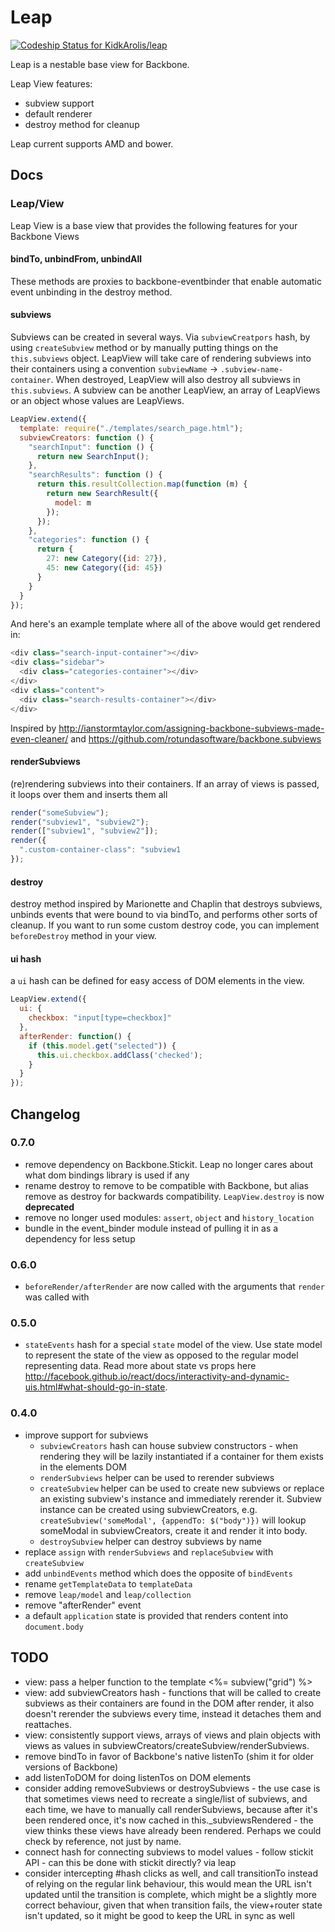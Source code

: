 # Leap

[ ![Codeship Status for KidkArolis/leap](https://codeship.io/projects/eaf60910-0147-0131-111c-7a4299a05af4/status?branch=master)](https://codeship.io/projects/7060)

Leap is a nestable base view for Backbone.

Leap View features:

  * subview support
  * default renderer
  * destroy method for cleanup

Leap current supports AMD and bower.

## Docs

### Leap/View

Leap View is a base view that provides the following features for your Backbone Views

#### bindTo, unbindFrom, unbindAll

These methods are proxies to backbone-eventbinder that enable automatic event unbinding in the destroy method.


#### subviews

Subviews can be created in several ways. Via `subviewCreatpors` hash, by using `createSubview` method or by manually putting things on the `this.subviews` object. LeapView will take care of rendering subviews into their containers using a convention `subviewName` -> `.subview-name-container`. When destroyed, LeapView will also destroy all subviews in `this.subviews`. A subview can be another LeapView, an array of LeapViews or an object whose values are LeapViews.


```js
LeapView.extend({
  template: require("./templates/search_page.html");
  subviewCreators: function () {
    "searchInput": function () {
      return new SearchInput();
    },
    "searchResults": function () {
      return this.resultCollection.map(function (m) {
        return new SearchResult({
          model: m
        });
      });
    },
    "categories": function () {
      return {
        27: new Category({id: 27}),
        45: new Category({id: 45})
      }
    }
  }
});
```

And here's an example template where all of the above would get rendered in:

```js
<div class="search-input-container"></div>
<div class="sidebar">
  <div class="categories-container"></div>
</div>
<div class="content">
  <div class="search-results-container"></div>
</div>
```

Inspired by http://ianstormtaylor.com/assigning-backbone-subviews-made-even-cleaner/ and https://github.com/rotundasoftware/backbone.subviews


#### renderSubviews

(re)rendering subviews into their containers. If an array of views is passed, it loops over them and inserts them all

```js
render("someSubview");
render("subview1", "subview2");
render(["subview1", "subview2"]);
render({
  ".custom-container-class": "subview1
});
```


#### destroy

destroy method inspired by Marionette and Chaplin that destroys subviews,
unbinds events that were bound to via bindTo, and performs other sorts of
cleanup. If you want to run some custom destroy code, you can implement
`beforeDestroy` method in your view.


#### ui hash

a `ui` hash can be defined for easy access of DOM elements in the view.

```js
LeapView.extend({
  ui: {
    checkbox: "input[type=checkbox]"
  },
  afterRender: function() {
    if (this.model.get("selected")) {
      this.ui.checkbox.addClass('checked');
    }
  }
});
```

## Changelog

### 0.7.0

* remove dependency on Backbone.Stickit. Leap no longer cares about what dom bindings library is used if any
* rename destroy to remove to be compatible with Backbone, but alias remove as destroy for backwards compatibility. `LeapView.destroy` is now **deprecated**
* remove no longer used modules: `assert`, `object` and `history_location`
* bundle in the event_binder module instead of pulling it in as a dependency for less setup

### 0.6.0

* `beforeRender/afterRender` are now called with the arguments that `render` was called with

### 0.5.0

* `stateEvents` hash for a special `state` model of the view. Use state model to represent the state of the view as opposed to the regular model representing data. Read more about state vs props here http://facebook.github.io/react/docs/interactivity-and-dynamic-uis.html#what-should-go-in-state.

### 0.4.0

* improve support for subviews
  * `subviewCreators` hash can house subview constructors - when rendering they will be lazily   instantiated if a container for them exists in the elements DOM
  * `renderSubviews` helper can be used to rerender subviews
  * `createSubview` helper can be used to create new subviews or replace an existing subview's    instance and immediately rerender it. Subview instance can be created using subviewCreators, e.g. `createSubview('someModal', {appendTo: $("body")})` will lookup someModal in subviewCreators, create it and render it into body.
  * `destroySubview` helper can destroy subviews by name
* replace `assign` with `renderSubviews` and `replaceSubview` with `createSubview`
* add `unbindEvents` method which does the opposite of `bindEvents`
* rename `getTemplateData` to `templateData`
* remove `leap/model` and `leap/collection`
* remove "afterRender" event
* a default `application` state is provided that renders content into `document.body`

## TODO

  * view: pass a helper function to the template <%= subview("grid") %>
  * view: add subviewCreators hash - functions that will be called to create subviews as their containers are found in the DOM after render, it also doesn't rerender the subviews every time, instead it detaches them and reattaches.
  * view: consistently support views, arrays of views and plain objects with views as values in subviewCreators/createSubview/renderSubviews.
  * remove bindTo in favor of Backbone's native listenTo (shim it for older versions of Backbone)
  * add listenToDOM for doing listenTos on DOM elements
  * consider adding removeSubviews or destroySubviews - the use case is that sometimes views need to recreate a single/list of
    subviews, and each time, we have to manually call renderSubviews, because after it's been rendered once, it's now cached
    in this._subviewsRendered - the view thinks these views have already been rendered. Perhaps we could check by reference, not
    just by name.
  * connect hash for connecting subviews to model values - follow stickit API - can this be done with stickit directly? via leap
  * consider intercepting #hash clicks as well, and call transitionTo instead of relying on the regular link behaviour, this would mean the URL isn't updated until the transition is complete, which might be a slightly more correct behaviour, given that when transition fails, the view+router state isn't updated, so it might be good to keep the URL in sync as well